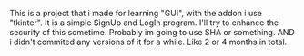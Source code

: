 This is a project that i made for learning "GUI", with the addon i use "tkinter".
It is a simple SignUp and LogIn program.
I'll try to enhance the security of this sometime. Probably im going to use SHA or something.
AND i didn't commited any versions of it for a while. Like 2 or 4 months in total.
